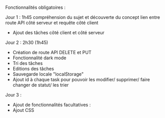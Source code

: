 Fonctionnalités obligatoires :

Jour 1 : 1h45
compréhension du sujet et découverte du concept lien entre route API côté serveur et requête côté client

- Ajout des tâches côté client et côté serveur

Jour 2 : 2h30 (1h45)

- Création de route API DELETE et PUT
- Fonctionnalité dark mode
- Tri des tâches
- Editions des tâches
- Sauvegarde locale "localStorage"
- Ajout id à chaque task pour pouvoir les modifier/ supprimer/ faire changer de statut/ les trier

Jour 3 :

- Ajout de fonctionnalités facultatives :
- Ajout CSS
